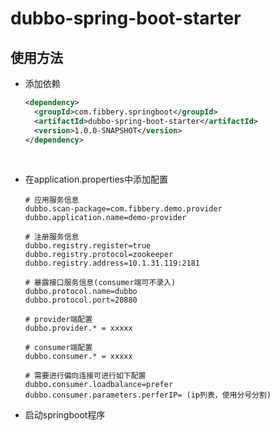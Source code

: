 # dubbo-spring-boot-starter

## 使用方法

* 添加依赖

  ```xml
  <dependency>
    <groupId>com.fibbery.springboot</groupId>
    <artifactId>dubbo-spring-boot-starter</artifactId>
    <version>1.0.0-SNAPSHOT</version>
  </dependency>
  ```

  ​

* 在application.properties中添加配置

  ```properties
  # 应用服务信息
  dubbo.scan-package=com.fibbery.demo.provider
  dubbo.application.name=demo-provider

  # 注册服务信息
  dubbo.registry.register=true
  dubbo.registry.protocol=zookeeper
  dubbo.registry.address=10.1.31.119:2181

  # 暴露接口服务信息(consumer端可不录入)
  dubbo.protocol.name=dubbo
  dubbo.protocol.port=20880

  # provider端配置
  dubbo.provider.* = xxxxx

  # consumer端配置
  dubbo.consumer.* = xxxxx

  # 需要进行偏向连接可进行如下配置
  dubbo.consumer.loadbalance=prefer
  dubbo.consumer.parameters.perferIP= (ip列表，使用分号分割)
  ```

* 启动springboot程序